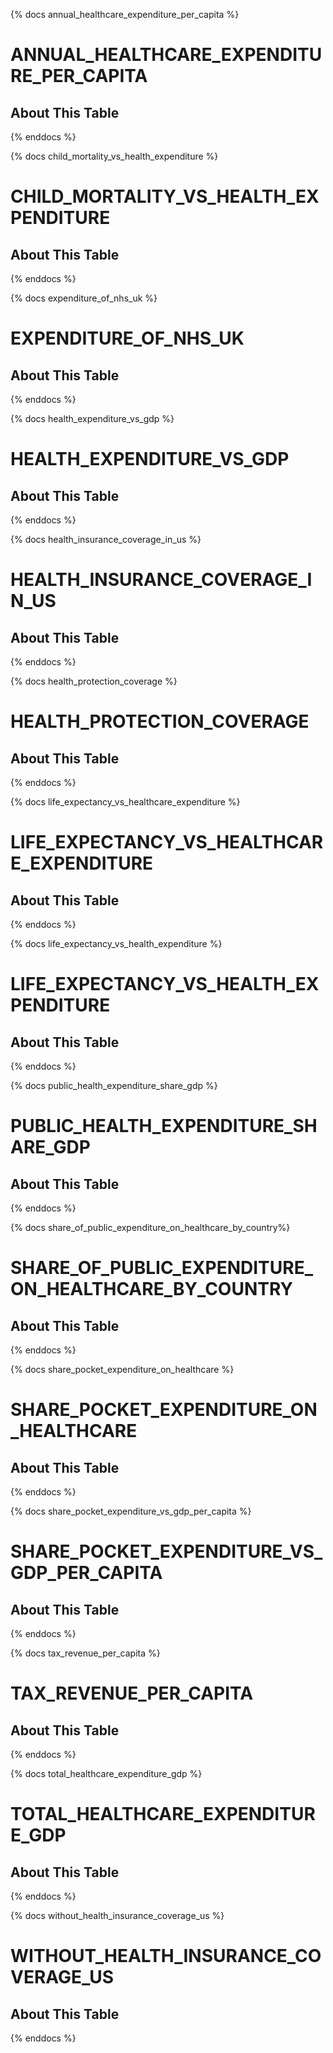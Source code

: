 {% docs annual_healthcare_expenditure_per_capita %}
# ANNUAL_HEALTHCARE_EXPENDITURE_PER_CAPITA
## About This Table
{% enddocs %}

{% docs child_mortality_vs_health_expenditure %}
# CHILD_MORTALITY_VS_HEALTH_EXPENDITURE
## About This Table
{% enddocs %}

{% docs expenditure_of_nhs_uk %}
# EXPENDITURE_OF_NHS_UK
## About This Table
{% enddocs %}

{% docs health_expenditure_vs_gdp %}
# HEALTH_EXPENDITURE_VS_GDP
## About This Table
{% enddocs %}

{% docs health_insurance_coverage_in_us %}
# HEALTH_INSURANCE_COVERAGE_IN_US
## About This Table
{% enddocs %}

{% docs health_protection_coverage %}
# HEALTH_PROTECTION_COVERAGE
## About This Table
{% enddocs %}

{% docs life_expectancy_vs_healthcare_expenditure %}
# LIFE_EXPECTANCY_VS_HEALTHCARE_EXPENDITURE
## About This Table
{% enddocs %}

{% docs life_expectancy_vs_health_expenditure %}
# LIFE_EXPECTANCY_VS_HEALTH_EXPENDITURE
## About This Table
{% enddocs %}

{% docs public_health_expenditure_share_gdp %}
# PUBLIC_HEALTH_EXPENDITURE_SHARE_GDP
## About This Table
{% enddocs %}

{% docs  share_of_public_expenditure_on_healthcare_by_country%}
# SHARE_OF_PUBLIC_EXPENDITURE_ON_HEALTHCARE_BY_COUNTRY
## About This Table
{% enddocs %}

{% docs share_pocket_expenditure_on_healthcare %}
# SHARE_POCKET_EXPENDITURE_ON_HEALTHCARE
## About This Table
{% enddocs %}

{% docs share_pocket_expenditure_vs_gdp_per_capita %}
# SHARE_POCKET_EXPENDITURE_VS_GDP_PER_CAPITA
## About This Table
{% enddocs %}

{% docs tax_revenue_per_capita %}
# TAX_REVENUE_PER_CAPITA
## About This Table
{% enddocs %}

{% docs total_healthcare_expenditure_gdp %}
# TOTAL_HEALTHCARE_EXPENDITURE_GDP
## About This Table
{% enddocs %}

{% docs without_health_insurance_coverage_us %}
# WITHOUT_HEALTH_INSURANCE_COVERAGE_US
## About This Table
{% enddocs %}

